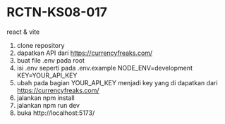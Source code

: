 # RCTN-KS08-017

react & vite

1. clone repository
2. dapatkan API dari https://currencyfreaks.com/
3. buat file .env pada root
4. isi .env seperti pada .env.example 
    NODE_ENV=development
    KEY=YOUR_API_KEY
5. ubah pada bagian YOUR_API_KEY menjadi key yang di dapatkan dari https://currencyfreaks.com/
6. jalankan npm install
7. jalankan npm run dev
8. buka http://localhost:5173/
